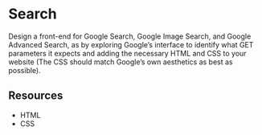 # Search

Design a front-end for Google Search, Google Image Search, and Google Advanced Search, as by exploring Google’s interface to identify what GET parameters it expects and adding the necessary HTML and CSS to your website (The CSS should match Google’s own aesthetics as best as possible).

## Resources

- HTML
- CSS